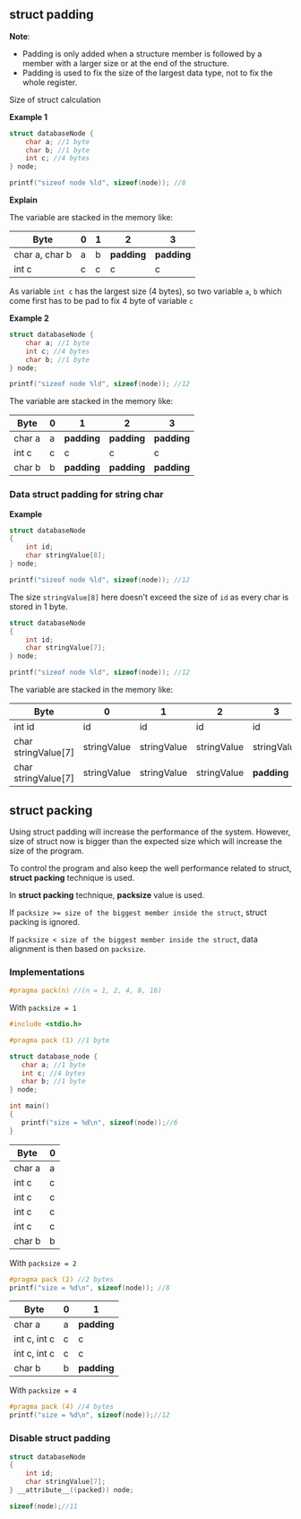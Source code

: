 ## struct padding

**Note**:

* Padding is only added when a structure member is followed by a member with a larger size or at the end of the structure.
* Padding is used to fix the size of the largest data type, not to fix the whole register.

Size of struct calculation

**Example 1**

```c
struct databaseNode { 
    char a; //1 byte
    char b; //1 byte
    int c; //4 bytes
} node; 

printf("sizeof node %ld", sizeof(node)); //8
```

**Explain**

The variable are stacked in the memory like:

|Byte|0|1|2|3|
|--|--|--|--|--|
|char a, char b|a|b|**padding**|**padding**|
|int c|c|c|c|c|

As variable ``int c`` has the largest size (4 bytes), so two variable ``a``, ``b`` which come first has to be pad to fix 4 byte of variable ``c``

**Example 2**

```c
struct databaseNode { 
    char a; //1 byte
    int c; //4 bytes
    char b; //1 byte 
} node; 

printf("sizeof node %ld", sizeof(node)); //12
```

The variable are stacked in the memory like:

|Byte|0|1|2|3|
|--|--|--|--|--|
|char a|a|**padding**|**padding**|**padding**|
|int c|c|c|c|c|
|char b|b|**padding**|**padding**|**padding**|

### Data struct padding for string char

**Example**

```c
struct databaseNode
{
    int id;
    char stringValue[8];
} node;

printf("sizeof node %ld", sizeof(node)); //12
```

The size ``stringValue[8]`` here doesn't exceed the size of ``id`` as every char is stored in 1 byte.

```c
struct databaseNode
{
    int id;
    char stringValue[7];
} node;

printf("sizeof node %ld", sizeof(node)); //12
```

The variable are stacked in the memory like:

|Byte|0|1|2|3|
|--|--|--|--|--|
|int id|id|id|id|id|
|char stringValue[7]|stringValue|stringValue|stringValue|stringValue|
|char stringValue[7]|stringValue|stringValue|stringValue|**padding**|

## struct packing

Using struct padding will increase the performance of the system. However, size of struct now is bigger than the expected size which will increase the size of the program.

To control the program and also keep the well performance related to struct, **struct packing** technique is used.

In **struct packing** technique, **packsize** value is used.

If ``packsize >= size of the biggest member inside the struct``, struct packing is ignored.

If ``packsize < size of the biggest member inside the struct``, data alignment is then based on ``packsize``.

### Implementations

```c
#pragma pack(n) //(n = 1, 2, 4, 8, 16)
```

With ``packsize = 1``

```c
#include <stdio.h>

#pragma pack (1) //1 byte

struct database_node { 
   char a; //1 byte
   int c; //4 bytes
   char b; //1 byte 
} node;

int main()
{
   printf("size = %d\n", sizeof(node));//6
}
```

|Byte|0|
|--|--|
|char a|a|
|int c|c|
|int c|c|
|int c|c|
|int c|c|
|char b|b|

With ``packsize = 2``

```c
#pragma pack (2) //2 bytes
printf("size = %d\n", sizeof(node)); //8
```

|Byte|0|1|
|--|--|--|
|char a|a|**padding**|
|int c, int c|c|c|
|int c, int c|c|c|
|char b|b|**padding**|

With ``packsize = 4``

```c
#pragma pack (4) //4 bytes
printf("size = %d\n", sizeof(node));//12
```

### Disable struct padding

```c
struct databaseNode
{
    int id;
    char stringValue[7];
} __attribute__((packed)) node;

sizeof(node);//11
```